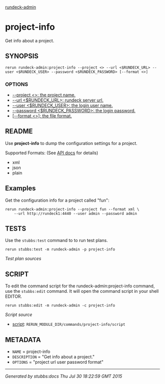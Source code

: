 [rundeck-admin](../../index.html)
# project-info 

Get info about a project.

## SYNOPSIS

    rerun rundeck-admin:project-info --project <> --url <$RUNDECK_URL> --user <$RUNDECK_USER> --password <$RUNDECK_PASSWORD> [--format <>]

### OPTIONS

* [    --project <>: the project name.](../../options/project/index.html)
* [    --url <$RUNDECK_URL>: rundeck server url.](../../options/url/index.html)
* [    --user <$RUNDECK_USER>: the login user name.](../../options/user/index.html)
* [    --password <$RUNDECK_PASSWORD>: the login password.](../../options/password/index.html)
* [   [--format <>]: the file format.](../../options/format/index.html)

## README

Use **project-info** to dump the configuration settings for a project.

Supported Formats: (See [API docs](http://rundeck.org/2.1.0/api/index.html#put-project-configuration) for details)

* xml
* json
* plain

Examples
--------

Get the configuration info for a project called "fun":

    rerun rundeck-admin:project-info --project fun --format xml \
        --url http://rundeck1:4440 --user admin --password admin

## TESTS

Use the `stubbs:test` command to to run test plans.

    rerun stubbs:test -m rundeck-admin -p project-info

*Test plan sources*



## SCRIPT

To edit the command script for the rundeck-admin:project-info command, 
use the `stubbs:edit`
command. It will open the command script in your shell EDITOR.

    rerun stubbs:edit -m rundeck-admin -c project-info

*Script source*

* [script](script.html): `RERUN_MODULE_DIR/commands/project-info/script`

## METADATA

* `NAME` = project-info
* `DESCRIPTION` = "Get info about a project."
* `OPTIONS` = "project url user password format"

----

*Generated by stubbs:docs Thu Jul 30 18:22:59 GMT 2015*

